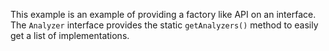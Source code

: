 This example is an example of providing a factory like API on an interface.
The `Analyzer` interface provides the static `getAnalyzers()` method to easily get a list of implementations.

<pre>

<This is the Core Project>

</pre>